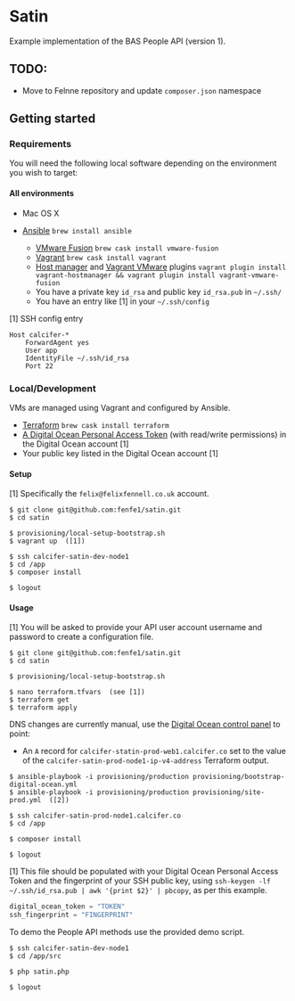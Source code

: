 # Satin

Example implementation of the BAS People API (version 1).

## TODO:

* Move to Felnne repository and update `composer.json` namespace

## Getting started

### Requirements

You will need the following local software depending on the environment you wish to target:

#### All environments

* Mac OS X
* [Ansible](http://www.ansible.com) `brew install ansible`


  * [VMware Fusion](http://vmware.com/fusion) `brew cask install vmware-fusion`
  * [Vagrant](http://vagrantup.com) `brew cask install vagrant`
  * [Host manager](https://github.com/smdahlen/vagrant-hostmanager) and [Vagrant VMware](http://www.vagrantup.com/vmware) plugins `vagrant plugin install vagrant-hostmanager && vagrant plugin install vagrant-vmware-fusion`
  * You have a private key `id_rsa` and public key `id_rsa.pub` in `~/.ssh/`
  * You have an entry like [1] in your `~/.ssh/config`

[1] SSH config entry

```shell
Host calcifer-*
    ForwardAgent yes
    User app
    IdentityFile ~/.ssh/id_rsa
    Port 22
```

### Local/Development

VMs are managed using Vagrant and configured by Ansible.
* [Terraform](https://www.terraform.io) `brew cask install terraform`
* [A Digital Ocean Personal Access Token](https://www.digitalocean.com/community/tutorials/how-to-use-the-digitalocean-api-v2) (with read/write permissions) in the Digital Ocean account [1]
* Your public key listed in the Digital Ocean account [1]

#### Setup
[1] Specifically the `felix@felixfennell.co.uk` account.

```shell
$ git clone git@github.com:fenfe1/satin.git
$ cd satin

$ provisioning/local-setup-bootstrap.sh
$ vagrant up  ([1])

$ ssh calcifer-satin-dev-node1
$ cd /app
$ composer install

$ logout
```

#### Usage
[1] You will be asked to provide your API user account username and password to create a configuration file.


```shell
$ git clone git@github.com:fenfe1/satin.git
$ cd satin

$ provisioning/local-setup-bootstrap.sh

$ nano terraform.tfvars  (see [1])
$ terraform get
$ terraform apply
```

DNS changes are currently manual, use the [Digital Ocean control panel](https://cloud.digitalocean.com) to point:
 
* An `A` record for `calcifer-statin-prod-web1.calcifer.co` set to the value of the `calcifer-satin-prod-node1-ip-v4-address`  Terraform output.

```shell
$ ansible-playbook -i provisioning/production provisioning/bootstrap-digital-ocean.yml
$ ansible-playbook -i provisioning/production provisioning/site-prod.yml  ([2])

$ ssh calcifer-satin-prod-node1.calcifer.co
$ cd /app

$ composer install

$ logout
```

[1] This file should be populated with your Digital Ocean Personal Access Token and the fingerprint of your SSH public key, using `ssh-keygen -lf ~/.ssh/id_rsa.pub | awk '{print $2}' | pbcopy`, as per this example.

```javascript
digital_ocean_token = "TOKEN"
ssh_fingerprint = "FINGERPRINT"
```

To demo the People API methods use the provided demo script.

```shell
$ ssh calcifer-satin-dev-node1
$ cd /app/src

$ php satin.php

$ logout
```
